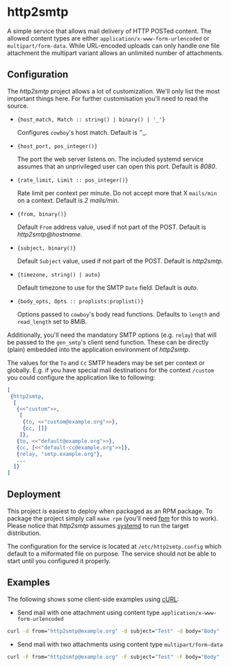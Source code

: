 http2smtp
=========

A simple service that allows mail delivery of HTTP POSTed content. The allowed
content types are either `application/x-www-form-urlencoded` or
`multipart/form-data`. While URL-encoded uploads can only handle one file
attachment the multipart variant allows an unlimited number of attachments.

Configuration
-------------

The _http2smtp_ project allows a lot of customization. We'll only list the most
important things here. For further customisation you'll need to read the source.

* `{host_match, Match :: string() | binary() | '_'}`

  Configures `cowboy`'s host match. Default is _'_'_.

* `{host_port, pos_integer()}`

  The port the web server listens on. The included systemd service assumes that
  an unprivileged user can open this port. Default is _8080_.

* `{rate_limit, Limit :: pos_integer()}`

  Rate limit per context per minute. Do not accept more that X `mails/min` on a
  context. Default is _2 mails/min_.

* `{from, binary()}`

  Default `From` address value, used if not part of the POST. Default is
  _http2smtp@hostname_.

* `{subject, binary()}`

  Default `Subject` value, used if not part of the POST. Default is _http2smtp_.

* `{timezone, string() | auto}`

  Default timezone to use for the SMTP `Date` field. Default is _auto_.

* `{body_opts, Opts :: proplists:proplist()}`

  Options passed to `cowboy`'s body read functions. Defaults to `length` and
  `read_length` set to 8MiB.

Additionally, you'll need the mandatory SMTP options (e.g. `relay`) that will be
passed to the `gen_smtp`'s client send function. These can be directly (plain)
embedded into the application environment of _http2smtp_.

The values for the `To` and `Cc` SMTP headers may be set per context or globally.
E.g. if you have special mail destinations for the context `/custom` you could
configure the application like to following:

```erlang
[
 {http2smtp,
  [
   {<<"custom">>,
    [
     {to, <<"custom@example.org">>},
     {cc, []}
    ]},
   {to, <<"default@example.org">>},
   {cc, [<<"default-cc@example.org">>]},
   {relay, "smtp.example.org"},
   ...
  ]}
]
```

Deployment
----------

This project is easiest to deploy when packaged as an RPM package. To package
the project simply call `make rpm` (you'll need
[fpm](https://github.com/jordansissel/fpm) for this to work). Please notice that
_http2smtp_ assumes [systemd](https://www.freedesktop.org/wiki/Software/systemd/)
to run the target distribution.

The configuration for the service is located at `/etc/http2smtp.config` which
default to a miformated file on purpose. The service should not be able to start
until you configured it properly.

Examples
--------

The following shows some client-side examples using [cURL](https://curl.haxx.se/):

* Send mail with one attachment using content type `application/x-www-form-urlencoded`

```bash
curl -d from="http2smtp@example.org" -d subject="Test" -d body="Body" -d filename="filename.png" --data-urlencode data@filename.png http://localhost:8080/context
```

* Send mail with two attachments using content type `multipart/form-data`

```bash
curl -F from="http2smtp@example.org" -F subject="Test" -F body="Body" -F file1=@filename.png -F file2=@filename.txt http://localhost:8080/context
```
